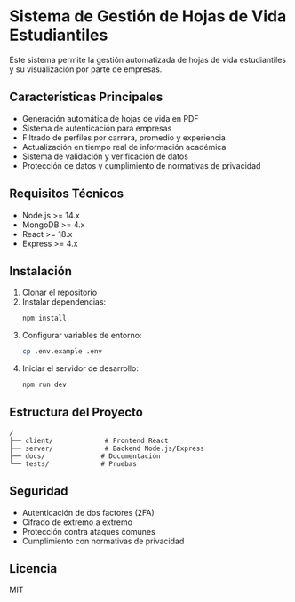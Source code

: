 # Sistema de Gestión de Hojas de Vida Estudiantiles

Este sistema permite la gestión automatizada de hojas de vida estudiantiles y su visualización por parte de empresas.

## Características Principales

- Generación automática de hojas de vida en PDF
- Sistema de autenticación para empresas
- Filtrado de perfiles por carrera, promedio y experiencia
- Actualización en tiempo real de información académica
- Sistema de validación y verificación de datos
- Protección de datos y cumplimiento de normativas de privacidad

## Requisitos Técnicos

- Node.js >= 14.x
- MongoDB >= 4.x
- React >= 18.x
- Express >= 4.x

## Instalación

1. Clonar el repositorio
2. Instalar dependencias:
   ```bash
   npm install
   ```
3. Configurar variables de entorno:
   ```bash
   cp .env.example .env
   ```
4. Iniciar el servidor de desarrollo:
   ```bash
   npm run dev
   ```

## Estructura del Proyecto

```
/
├── client/             # Frontend React
├── server/             # Backend Node.js/Express
├── docs/              # Documentación
└── tests/             # Pruebas
```

## Seguridad

- Autenticación de dos factores (2FA)
- Cifrado de extremo a extremo
- Protección contra ataques comunes
- Cumplimiento con normativas de privacidad

## Licencia

MIT 
